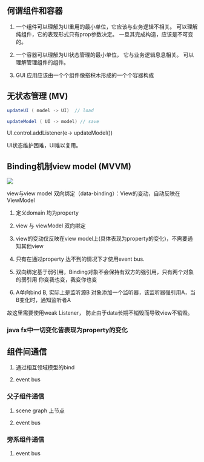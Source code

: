 ## 何谓组件和容器

1. 一个组件可以理解为UI重用的最小单位，它应该与业务逻辑不相关。 
可以理解纯组件，它的表现形式只有prop参数决定。 一旦其完成构造，应该是不可变的。

2. 一个容器可以理解为UI状态管理的最小单位， 它与业务逻辑息息相关。
可以理解管理组件的组件。

3. GUI 应用应该由一个个组件像搭积木形成的一个个容器构成

## 无状态管理 (MV)

```java
updateUI ( model -> UI)  // load

updateModel ( UI -> model) // save

```

UI.control.addListener(e-> updateModel())

UI状态维护困难，UI难以复用。


## Binding机制view model (MVVM)
![](http://www.ruanyifeng.com/blogimg/asset/2015/bg2015020110.png)

view与view model 双向绑定（data-binding）：View的变动，自动反映在 ViewModel

1. 定义domain 均为property

2. view 与 viewModel 双向绑定

3. view的变动仅反映在view model上(具体表现为property的变化)，不需要通知其他view

4. 只有在通过property 达不到的情况下才使用event bus.

5. 双向绑定基于弱引用，Binding对象不会保持有双方的强引用，只有两个对象的弱引用
你变我也变，我变你也变
6. A单向bind B, 实际上是监听源B 对象添加一个监听器，该监听器强引用A，当B变化时，通知监听者A

故这里需要使用weak Listener， 防止由于data长期不销毁而导致view不销毁。

### java fx中一切变化皆表现为property的变化


## 组件间通信

1. 通过相互领域模型的bind

2. event bus


### 父子组件通信

1. scene graph 上节点

2. event bus

### 旁系组件通信

1. event bus
